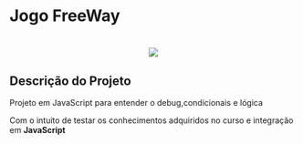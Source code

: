 <h1 aligh="center">Jogo FreeWay<h1>

<p align="center">
<img src="http://img.shields.io/static/v1?label=STATUS&message=EM%20DESENVOLVIMENTO&color=GREEN&style=for-the-badge"/>
</p>

<h2>Descrição do Projeto</h2>

<p>Projeto em JavaScript para entender o debug,condicionais e lógica<p>

<p>Com o intuito de testar os conhecimentos adquiridos no curso e integração em <strong>JavaScript</strong>

